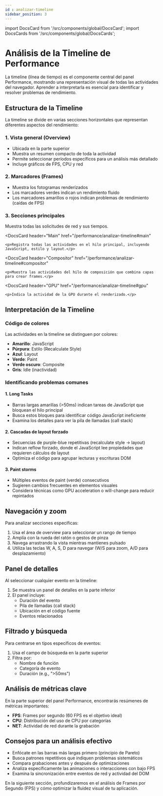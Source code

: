 ```yaml
---
id : analizar-timeline
sidebar_position: 3
---
```


import DocsCard from '/src/components/global/DocsCard';
import DocsCards from '/src/components/global/DocsCards';

# Análisis de la Timeline de Performance

La timeline (línea de tiempo) es el componente central del panel Performance, mostrando una representación visual de todas las actividades del navegador. Aprender a interpretarla es esencial para identificar y resolver problemas de rendimiento.

## Estructura de la Timeline

La timeline se divide en varias secciones horizontales que representan diferentes aspectos del rendimiento:

### 1. Vista general (Overview)

- Ubicada en la parte superior
- Muestra un resumen compacto de toda la actividad
- Permite seleccionar períodos específicos para un análisis más detallado
- Incluye gráficos de FPS, CPU y red

### 2. Marcadores (Frames)

- Muestra los fotogramas renderizados
- Los marcadores verdes indican un rendimiento fluido
- Los marcadores amarillos o rojos indican problemas de rendimiento (caídas de FPS)

### 3. Secciones principales

<DocsCards>
  <DocsCard
    header="Network"
    href="/performance/analizar-timeline#network"
  >
    <p>Muestra todas las solicitudes de red y sus tiempos.</p>
  </DocsCard>
  
  <DocsCard
    header="Main"
    href="/performance/analizar-timeline#main"
  >
    <p>Registra todas las actividades en el hilo principal, incluyendo JavaScript, estilo y layout.</p>
  </DocsCard>
  
  <DocsCard
    header="Compositor"
    href="/performance/analizar-timeline#compositor"
  >
    <p>Muestra las actividades del hilo de composición que combina capas para crear frames.</p>
  </DocsCard>
  
  <DocsCard
    header="GPU"
    href="/performance/analizar-timeline#gpu"
  >
    <p>Indica la actividad de la GPU durante el renderizado.</p>
  </DocsCard>
</DocsCards>

## Interpretación de la Timeline

### Código de colores

Las actividades en la timeline se distinguen por colores:

- **Amarillo**: JavaScript
- **Púrpura**: Estilo (Recalculate Style)
- **Azul**: Layout
- **Verde**: Paint
- **Verde oscuro**: Composite
- **Gris**: Idle (inactividad)

### Identificando problemas comunes

#### 1. Long Tasks

- Barras largas amarillas (>50ms) indican tareas de JavaScript que bloquean el hilo principal
- Busca estos bloques para identificar código JavaScript ineficiente
- Examina los detalles para ver la pila de llamadas (call stack)

#### 2. Cascadas de layout forzado

- Secuencias de purple-blue repetitivas (recalculate style → layout)
- Indican reflow forzado, donde el JavaScript lee propiedades que requieren cálculos de layout
- Optimiza el código para agrupar lecturas y escrituras DOM

#### 3. Paint storms

- Múltiples eventos de paint (verde) consecutivos
- Sugieren cambios frecuentes en elementos visuales
- Considera técnicas como GPU acceleration o will-change para reducir repintados

## Navegación y zoom

Para analizar secciones específicas:

1. Usa el área de overview para seleccionar un rango de tiempo
2. Amplía con la rueda del ratón o gestos de pinza
3. Navega arrastrando la vista mientras mantienes pulsado
4. Utiliza las teclas W, A, S, D para navegar (W/S para zoom, A/D para desplazamiento)

## Panel de detalles

Al seleccionar cualquier evento en la timeline:

1. Se muestra un panel de detalles en la parte inferior
2. El panel incluye:
   - Duración del evento
   - Pila de llamadas (call stack)
   - Ubicación en el código fuente
   - Eventos relacionados

## Filtrado y búsqueda

Para centrarse en tipos específicos de eventos:

1. Usa el campo de búsqueda en la parte superior
2. Filtra por:
   - Nombre de función
   - Categoría de evento
   - Duración (e.g., ">50ms")

## Análisis de métricas clave

En la parte superior del panel Performance, encontrarás resúmenes de métricas importantes:

- **FPS**: Frames por segundo (60 FPS es el objetivo ideal)
- **CPU**: Distribución del uso de CPU por categorías
- **NET**: Actividad de red durante la grabación

## Consejos para un análisis efectivo

- Enfócate en las barras más largas primero (principio de Pareto)
- Busca patrones repetitivos que indiquen problemas sistemáticos
- Compara grabaciones antes y después de optimizaciones
- Analiza específicamente las animaciones o interacciones con bajo FPS
- Examina la sincronización entre eventos de red y actividad del DOM

En la siguiente sección, profundizaremos en el análisis de Frames por Segundo (FPS) y cómo optimizar la fluidez visual de tu aplicación.